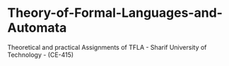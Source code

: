 # Theory-of-Formal-Languages-and-Automata
Theoretical and practical Assignments of TFLA - Sharif University of Technology - (CE-415)
